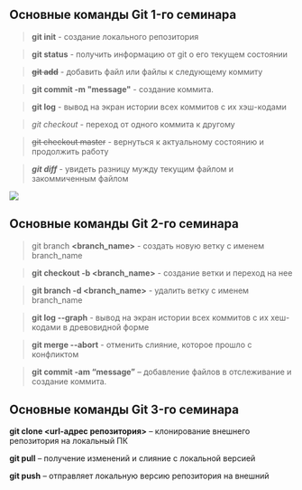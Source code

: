 ## Основные команды Git 1-го семинара

> **git init** - создание локального репозитория

> **git status** - получить информацию от git о его текущем состоянии

> ~~**git add**~~ - добавить файл или файлы к следующему коммиту

> **git commit -m "message"** - создание коммита.

> **git log** - вывод на экран истории всех коммитов с их хэш-кодами

> *git checkout* - переход от одного коммита к другому

> ~~git checkout master~~ - вернуться к актуальному состоянию и продолжить работу

> ***git diff*** - увидеть разницу мужду текущим файлом и закоммиченным файлом

![](https://sun9-18.userapi.com/impg/Ec3s5svMQXDuS6zcAkXNm-A87piSxtf2zyom4Q/waM5SRerx_s.jpg?size=1664x1644&quality=96&sign=fc95271530fbe32e4ded7bbd2a7ebd92&type=album)

## Основные команды Git 2-го семинара

>git branch **<branch_name>** - создать новую ветку с именем branch_name

>**git checkout -b   <branch_name>** - создание ветки и переход на нее

>**git branch -d <branch_name>** - удалить ветку с именем branch_name

>**git log --graph** - вывод на экран истории всех коммитов с их хеш-кодами в древовидной форме

>**git merge --abort** - отменить слияние, которое прошло с конфликтом

>**git commit -am “message”** – добавление файлов в отслеживание и       создание коммита.

## Основные команды Git 3-го семинара

**git clone <url-адрес репозитория>** – клонирование внешнего репозитория на  локальный ПК

**git pull** – получение изменений и слияние с локальной версией

**git push** – отправляет локальную версию репозитория на внешний